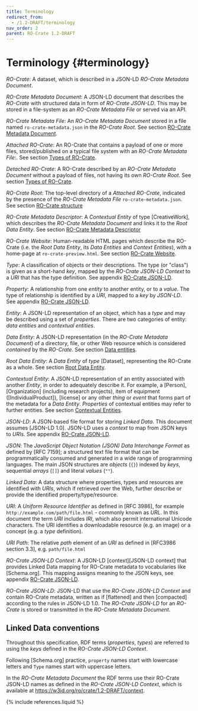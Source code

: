 ```yaml
---
title: Terminology
redirect_from:
  - /1.2-DRAFT/terminology
nav_order: 2
parent: RO-Crate 1.2-DRAFT
---
```

<!--
   Copyright 2019-2020 University of Technology Sydney
   Copyright 2019-2023 The University of Manchester UK 
   Copyright 2019-2020 RO-Crate contributors <https://github.com/ResearchObject/ro-crate/graphs/contributors>

   Licensed under the Apache License, Version 2.0 (the "License");
   you may not use this file except in compliance with the License.
   You may obtain a copy of the License at

       http://www.apache.org/licenses/LICENSE-2.0

   Unless required by applicable law or agreed to in writing, software
   distributed under the License is distributed on an "AS IS" BASIS,
   WITHOUT WARRANTIES OR CONDITIONS OF ANY KIND, either express or implied.
   See the License for the specific language governing permissions and
   limitations under the License.
-->

# Terminology {#terminology}


_RO-Crate_: A dataset, which is described in a JSON-LD _RO-Crate Metadata Document_. 

_RO-Crate Metadata Document_: A JSON-LD document that describes the _RO-Crate_ with structured data in form of _RO-Crate JSON-LD_. This may be stored in a file-system as an _RO-Crate Metadata File_ or served via an API. 

_RO-Crate Metadata File_: An _RO-Crate Metadata Document_ stored in a file named  `ro-crate-metadata.json` in the _RO-Crate Root_. See section [RO-Crate Metadata Document](structure#ro-crate-metadata-document-ro-crate-metadatajson). 

_Attached RO-Crate_: An RO-Crate that contains a payload of one or more files, stored/published on a typical file system with an _RO-Crate Metadata File_:.  See section [Types of RO-Crate](structure#types-of-ro-crate).

_Detached RO-Crate_: A RO-Crate described by an _RO-Crate Metadata Document_ without a payload of files, not having its own _RO-Crate Root_. See section [Types of RO-Crate](structure#types-of-ro-crate).

_RO-Crate Root_: The top-level directory of a _Attached RO-Crate_, indicated by the presence of the _RO-Crate Metadata File_ `ro-crate-metadata.json`. See section [RO-Crate structure](structure)

_RO-Crate Metadata Descriptor_: A _Contextual Entity_ of type [CreativeWork], which describes the _RO-Crate Metadata Document_ and links it to the _Root Data Entity_. See section [RO-Crate Metadata Descriptor](root-data-entity#ro-crate-metadata-descriptor)

_RO-Crate Website_: Human-readable HTML pages which describe the RO-Crate (i.e. the _Root Data Entity_, its _Data Entities_ and _Context Entities_), with a home-page at `ro-crate-preview.html`. See section [RO-Crate Website](structure#ro-crate-website-ro-crate-previewhtml-and-ro-crate-preview_files).

_Type_: A classification of objects or their descriptions. The type (or "class") is given as a short-hand _key_, mapped by the _RO-Crate JSON-LD Context_ to a _URI_ that has the type definition. See appendix [RO-Crate JSON-LD](appendix/jsonld).

_Property_: A relationship from one _entity_ to another entity, or to a _value_. The type of relationship is identified by a _URI_, mapped to a _key_ by _JSON-LD_. See appendix [RO-Crate JSON-LD](appendix/jsonld).

_Entity_: A JSON-LD representation of an object, which has a _type_ and may be described using a set of _properties_. There are two categories of entity: _data entities_ and _contextual entities_.

_Data Entity_: A JSON-LD representation (in the _RO-Crate Metadata Document_) of a directory, file, or other Web resource which is considered _contained_ by the _RO-Crate_. See section [Data entities](data-entities).

_Root Data Entity_: A _Data Entity_ of _type_ [Dataset], representing the RO-Crate as a whole.  See section [Root Data Entity](root-data-entity).

_Contextual Entity_: A JSON-LD representation of an entity associated with another _Entity_, in order to adequately describe it. For example, a [Person], [Organization] (including research projects), item of equipment ([IndividualProduct]), [license] or any other _thing_ or _event_ that forms part of the metadata for a _Data Entity_. _Properties_ of contextual entities may refer to further entities. See section [Contextual Entities](contextual-entities).

_JSON-LD_: A JSON-based file format for storing _Linked Data_. This document assumes [JSON-LD 1.0]. JSON-LD uses a _context_ to map from JSON keys to _URIs_. See appendix [RO-Crate JSON-LD](appendix/jsonld).

_JSON_: The _JavaScript Object Notation (JSON) Data Interchange Format_ as defined by [RFC 7159]; a structured text file format that can be programmatically consumed and generated in a wide range of programming languages. The main JSON structures are _objects_ (`{}`) indexed by _keys_, sequential _arrays_ (`[]`) and literal _values_ (`""`).

_Linked Data_: A data structure where properties, types and resources are identified with _URIs_, which if retrieved over the Web, further describe or provide the identified property/type/resource.

_URI_: A _Uniform Resource Identifier_ as defined in [RFC 3986], for example `http://example.com/path/file.html` - commonly known as _URL_. In this document the term _URI_ includes _IRI_, which also permit international Unicode characters. The URI identifies a downloadable resource (e.g. an image) or a concept (e.g. a _type_ definition).

_URI Path_: The relative _path_ element of an _URI_ as defined in [RFC3986 section 3.3], e.g. `path/file.html`

_RO-Crate JSON-LD Context_: A JSON-LD [context][JSON-LD context] that provides Linked Data mapping for RO-Crate metadata to vocabularies like [Schema.org]. This mapping assigns meaning to the JSON keys, see appendix [RO-Crate JSON-LD](appendix/jsonld).

_RO-Crate JSON-LD_: JSON-LD that use the _RO-Crate JSON-LD Context_ and contain RO-Crate metadata, written as if [flattened] and then [compacted] according to the rules in JSON-LD 1.0. The _RO-Crate JSON-LD_ for an _RO-Crate_ is stored or transmitted in the _RO-Crate Metadata Document_.



## Linked Data conventions

Throughout this specification, RDF terms (_properties_, _types_) are referred to using the _keys_ defined in the _RO-Crate JSON-LD Context_.

Following [Schema.org] practice, `property` names start with lowercase letters and `Type` names start with uppercase letters.

In the _RO-Crate Metadata Document_ the RDF terms use their RO-Crate JSON-LD names as defined in the _RO-Crate JSON-LD Context_, which is available at <https://w3id.org/ro/crate/1.2-DRAFT/context>.

{% include references.liquid %}
